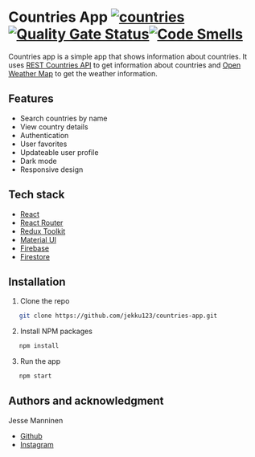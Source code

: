 # Countries App [![countries](https://github.com/jekku123/countries-app/actions/workflows/main.yml/badge.svg)](https://github.com/jekku123/countries-app/actions/workflows/main.yml)[![Quality Gate Status](https://sonarcloud.io/api/project_badges/measure?project=jekku123_countries-app&metric=alert_status)](https://sonarcloud.io/summary/new_code?id=jekku123_countries-app)[![Code Smells](https://sonarcloud.io/api/project_badges/measure?project=jekku123_countries-app&metric=code_smells)](https://sonarcloud.io/summary/new_code?id=jekku123_countries-app)

Countries app is a simple app that shows information about countries. It uses [REST Countries API](https://restcountries.eu/) to get information about countries and [Open Weather Map](https://api.openweathermap.org/) to get the weather information.

## Features

- Search countries by name
- View country details
- Authentication
- User favorites
- Updateable user profile
- Dark mode
- Responsive design

## Tech stack

- [React](https://reactjs.org/)
- [React Router](https://reactrouter.com/)
- [Redux Toolkit](https://redux-toolkit.js.org/)
- [Material UI](https://material-ui.com/)
- [Firebase](https://firebase.google.com/)
- [Firestore](https://firebase.google.com/products/firestore)

## Installation

1. Clone the repo

```sh
   git clone https://github.com/jekku123/countries-app.git
```

2. Install NPM packages

```sh
   npm install
```

3. Run the app

```sh
   npm start
```

## Authors and acknowledgment

Jesse Manninen

- [Github](https://github.com/jekku123)
- [Instagram](https://www.instagram.com/jekku123/)

